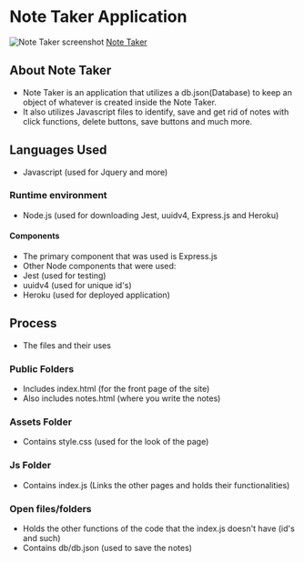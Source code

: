 # Note Taker Application

![Note Taker screenshot](https://user-images.githubusercontent.com/74930599/108614930-f4a66400-73cc-11eb-998a-7c852b11b159.png)
[Note Taker](https://peaceful-everglades-47355.herokuapp.com/)

## About Note Taker

* Note Taker is an application that utilizes a db.json(Database) to keep an object of whatever is created inside the Note Taker.
* It also utilizes Javascript files to identify, save and get rid of notes with click functions, delete buttons, save buttons and much more.

## Languages Used

* Javascript (used for Jquery and more)

### Runtime environment

* Node.js (used for downloading Jest, uuidv4, Express.js and Heroku)

#### Components

* The primary component that was used is Express.js
* Other Node components that were used:
* Jest (used for testing)
* uuidv4 (used for unique id's)
* Heroku (used for deployed application)

## Process

* The files and their uses

### Public Folders

* Includes index.html (for the front page of the site)
* Also includes notes.html (where you write the notes)

### Assets Folder

* Contains style.css (used for the look of the page)

### Js Folder

* Contains index.js (Links the other pages and holds their functionalities)

### Open files/folders

* Holds the other functions of the code that the index.js doesn't have (id's and such)
* Contains db/db.json (used to save the notes)
